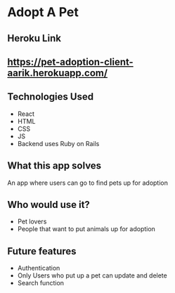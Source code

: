 # Adopt A Pet

## Heroku Link

## https://pet-adoption-client-aarik.herokuapp.com/

## Technologies Used

- React
- HTML
- CSS
- JS
- Backend uses Ruby on Rails

## What this app solves

An app where users can go to find pets up for adoption

## Who would use it?

- Pet lovers
- People that want to put animals up for adoption

## Future features

- Authentication
- Only Users who put up a pet can update and delete
- Search function
